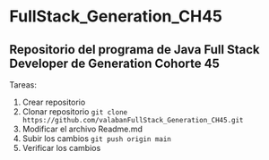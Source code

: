 # FullStack_Generation_CH45
## Repositorio del programa de Java Full Stack Developer de Generation Cohorte 45

Tareas:
1. Crear repositorio
2. Clonar repositorio
` git clone https://github.com/valabanFullStack_Generation_CH45.git `
3. Modificar el archivo Readme.md
4. Subir los cambios
` git push origin main `
5. Verificar los cambios
